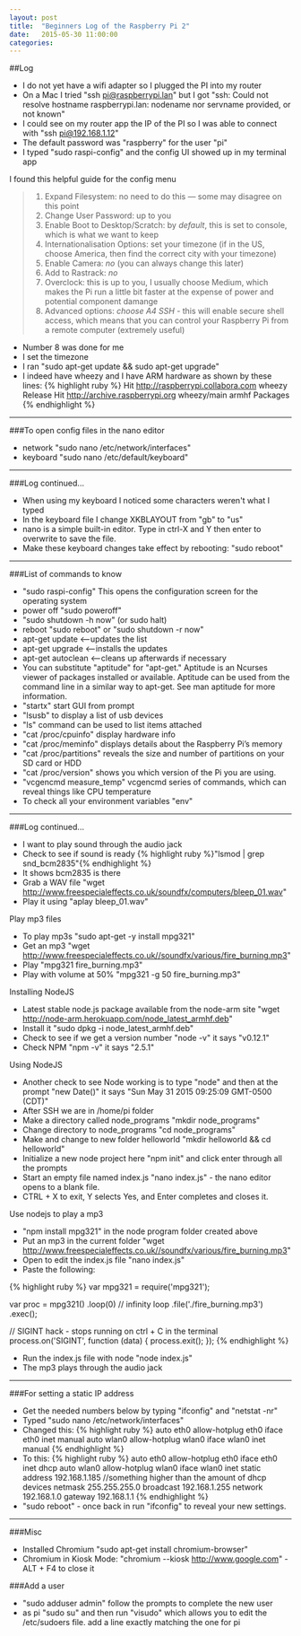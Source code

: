 ```yaml
---
layout: post
title:  "Beginners Log of the Raspberry Pi 2"
date:   2015-05-30 11:00:00
categories:
---
```


##Log

* I do not yet have a wifi adapter so I plugged the PI into my router
* On a Mac I tried "ssh pi@raspberrypi.lan" but I got "ssh: Could not resolve hostname raspberrypi.lan: nodename nor servname provided, or not known"
* I could see on my router app the IP of the PI so I was able to connect with "ssh pi@192.168.1.12"
* The default password was "raspberry" for the user "pi"
* I typed "sudo raspi-config" and the config UI showed up in my terminal app

I found this helpful guide for the config menu

> 1. Expand Filesystem: no need to do this — some may disagree on this point
> 2. Change User Password: up to you
> 3. Enable Boot to Desktop/Scratch: by _default_, this is set to console, which is what we want to keep
> 4. Internationalisation Options: set your timezone (if in the US, choose America, then find the correct city with your timezone)
> 5. Enable Camera: _no_ (you can always change this later)
> 6. Add to Rastrack: _no_
> 7. Overclock: this is up to you, I usually choose Medium, which makes the Pi run a little bit faster at the expense of power and potential component damange
> 8. Advanced options: _choose A4 SSH_ - this will enable secure shell access, which means that you can control your Raspberry Pi from a remote computer (extremely useful)

* Number 8 was done for me
* I set the timezone
* I ran "sudo apt-get update && sudo apt-get upgrade"
* I indeed have wheezy and I have ARM hardware as shown by these lines:
{% highlight ruby %}
Hit http://raspberrypi.collabora.com wheezy Release
Hit http://archive.raspberrypi.org wheezy/main armhf Packages
{% endhighlight %}

***

###To open config files in the nano editor

- network "sudo nano /etc/network/interfaces"
- keyboard "sudo nano /etc/default/keyboard"

***

###Log continued...

* When using my keyboard I noticed some characters weren't what I typed
* In the keyboard file I change XKBLAYOUT from "gb" to "us"
* nano is a simple built-in editor. Type in ctrl-X and Y then enter to overwrite to save the file.
* Make these keyboard changes take effect by rebooting: "sudo reboot"

***

###List of commands to know

* "sudo raspi-config" This opens the configuration screen for the operating system
* power off "sudo poweroff"
* "sudo shutdown -h now" (or sudo halt)
* reboot "sudo reboot" or "sudo shutdown -r now"
* apt-get update   <--updates the list
* apt-get upgrade    <--installs the updates
* apt-get autoclean   <--cleans up afterwards if necessary
* You can substitute "aptitude" for "apt-get." Aptitude is an Ncurses viewer of packages installed or available. Aptitude can be used from the command line in a similar way to apt-get. See man aptitude for more information.
* "startx" start GUI from prompt
* "lsusb" to display a list of usb devices
* "ls" command can be used to list items attached
* "cat /proc/cpuinfo" display hardware info
* "cat /proc/meminfo" displays details about the Raspberry Pi’s memory
* "cat /proc/partitions" reveals the size and number of partitions on your SD card or HDD
* "cat /proc/version" shows you which version of the Pi you are using.
* "vcgencmd measure_temp" vcgencmd series of commands, which can reveal things like CPU temperature
* To check all your environment variables "env"

***

###Log continued...

* I want to play sound through the audio jack
* Check to see if sound is ready
{% highlight ruby %}"lsmod | grep snd_bcm2835"{% endhighlight %}
* It shows bcm2835 is there
* Grab a WAV file "wget http://www.freespecialeffects.co.uk/soundfx/computers/bleep_01.wav"
* Play it using "aplay bleep_01.wav"

Play mp3 files

* To play mp3s "sudo apt-get -y install mpg321"
* Get an mp3 "wget http://www.freespecialeffects.co.uk//soundfx/various/fire_burning.mp3"
* Play "mpg321 fire_burning.mp3"
* Play with volume at 50% "mpg321 -g 50 fire_burning.mp3"

Installing NodeJS

* Latest stable node.js package available from the node-arm site "wget http://node-arm.herokuapp.com/node_latest_armhf.deb"
* Install it "sudo dpkg -i node_latest_armhf.deb"
* Check to see if we get a version number "node -v" it says "v0.12.1"
* Check NPM "npm -v" it says "2.5.1"

Using NodeJS

* Another check to see Node working is to type "node" and then at the prompt "new Date()" it says "Sun May 31 2015 09:25:09 GMT-0500 (CDT)"
* After SSH we are in /home/pi folder
* Make a directory called node_programs "mkdir node_programs"
* Change directory to node_programs "cd node_programs"
* Make and change to new folder helloworld "mkdir helloworld && cd helloworld"
* Initialize a new node project here "npm init" and click enter through all the prompts
* Start an empty file named index.js "nano index.js" - the nano editor opens to a blank file.
* CTRL + X to exit, Y selects Yes, and Enter completes and closes it.

Use nodejs to play a mp3

* "npm install mpg321" in the node program folder created above
* Put an mp3 in the current folder "wget http://www.freespecialeffects.co.uk//soundfx/various/fire_burning.mp3"
* Open to edit the index.js file "nano index.js"
* Paste the following:

{% highlight ruby %}
var mpg321 = require('mpg321');

var proc = mpg321()
  .loop(0) // infinity loop
  .file('./fire_burning.mp3')
  .exec();

// SIGINT hack - stops running on ctrl + C in the terminal
process.on('SIGINT', function (data) {
  process.exit();
});
{% endhighlight %}

* Run the index.js file with node "node index.js"
* The mp3 plays through the audio jack

***

###For setting a static IP address

* Get the needed numbers below by typing "ifconfig" and "netstat -nr"
* Typed "sudo nano /etc/network/interfaces"
* Changed this:
{% highlight ruby %}
auto eth0
allow-hotplug eth0
iface eth0 inet manual
auto wlan0
allow-hotplug wlan0
iface wlan0 inet manual
{% endhighlight %}
* To this:
{% highlight ruby %}
auto eth0
allow-hotplug eth0
iface eth0 inet dhcp
auto wlan0
allow-hotplug wlan0
iface wlan0 inet static
address 192.168.1.185 //something higher than the amount of dhcp devices
netmask 255.255.255.0
broadcast 192.168.1.255
network 192.168.1.0
gateway 192.168.1.1
{% endhighlight %}
* "sudo reboot" - once back in run "ifconfig" to reveal your new settings.

***

###Misc

* Installed Chromium "sudo apt-get install chromium-browser"
* Chromium in Kiosk Mode: "chromium --kiosk http://www.google.com" - ALT + F4 to close it

###Add a user

* "sudo adduser admin" follow the prompts to complete the new user
* as pi "sudo su" and then run "visudo" which allows you to edit the /etc/sudoers file. add a line exactly matching the one for pi

